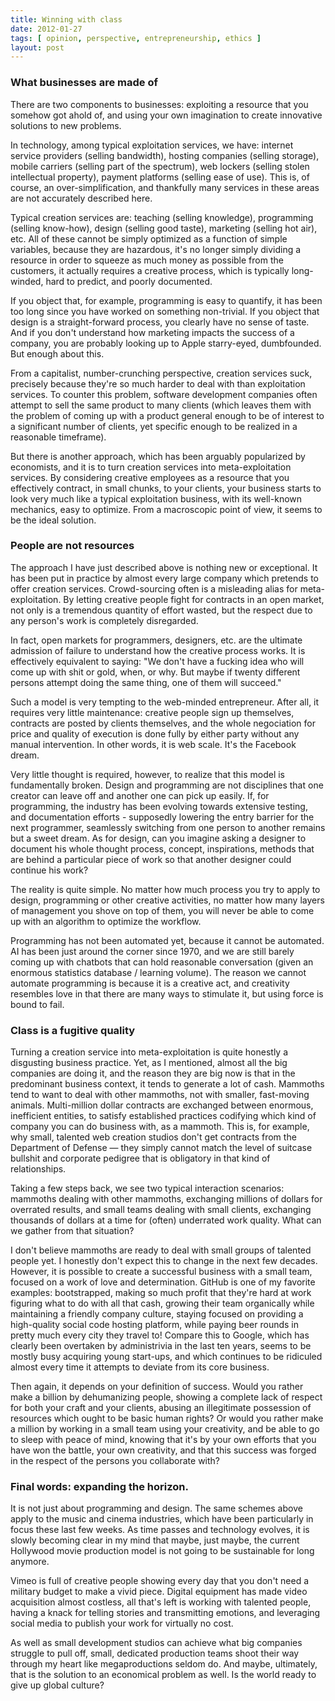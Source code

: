 ```yaml
---
title: Winning with class
date: 2012-01-27
tags: [ opinion, perspective, entrepreneurship, ethics ]
layout: post
---
```


### What businesses are made of

There are two components to businesses: exploiting a resource that you somehow got ahold of,
and using your own imagination to create innovative solutions to new problems.

In technology, among typical exploitation services, we have: internet service providers (selling
bandwidth), hosting companies (selling storage), mobile carriers (selling part of the spectrum),
web lockers (selling stolen intellectual property), payment platforms (selling ease of use).
This is, of course, an over-simplification, and thankfully many services in these areas are not
accurately described here.

Typical creation services are: teaching (selling knowledge), programming (selling know-how),
design (selling good taste), marketing (selling hot air), etc. All of these cannot be simply
optimized as a function of simple variables, because they are hazardous, it's no longer simply
dividing a resource in order to squeeze as much money as possible from the customers, it actually
requires a creative process, which is typically long-winded, hard to predict, and poorly documented.

If you object that, for example, programming is easy to quantify, it has been too long since you
have worked on something non-trivial. If you object that design is a straight-forward process,
you clearly have no sense of taste. And if you don't understand how marketing impacts the success
of a company, you are probably looking up to Apple starry-eyed, dumbfounded. But enough about this.

From a capitalist, number-crunching perspective, creation services suck, precisely because they're
so much harder to deal with than exploitation services. To counter this problem, software development
companies often attempt to sell the same product to many clients (which leaves them with the problem
of coming up with a product general enough to be of interest to a significant number of clients, yet
specific enough to be realized in a reasonable timeframe).

But there is another approach, which has been arguably popularized by economists, and it is to turn
creation services into meta-exploitation services. By considering creative employees as a resource
that you effectively contract, in small chunks, to your clients, your business starts to look very
much like a typical exploitation business, with its well-known mechanics, easy to optimize. From
a macroscopic point of view, it seems to be the ideal solution.

### People are not resources

The approach I have just described above is nothing new or exceptional. It has been put in practice
by almost every large company which pretends to offer creation services. Crowd-sourcing often is
a misleading alias for meta-exploitation. By letting creative people fight for contracts in an open
market, not only is a tremendous quantity of effort wasted, but the respect due to any person's work
is completely disregarded.

In fact, open markets for programmers, designers, etc. are the ultimate admission of failure to
understand how the creative process works. It is effectively equivalent to saying: "We don't have
a fucking idea who will come up with shit or gold, when, or why. But maybe if twenty different persons
attempt doing the same thing, one of them will succeed."

Such a model is very tempting to the web-minded entrepreneur. After all, it requires very little
maintenance: creative people sign up themselves, contracts are posted by clients themselves, and
the whole negociation for price and quality of execution is done fully by either party without any
manual intervention. In other words, it is web scale. It's the Facebook dream.

Very little thought is required, however, to realize that this model is fundamentally broken.
Design and programming are not disciplines that one creator can leave off and another one can
pick up easily. If, for programming, the industry has been evolving towards extensive testing,
and documentation efforts - supposedly lowering the entry barrier for the next programmer,
seamlessly switching from one person to another remains but a sweet dream. As for design, can you
imagine asking a designer to document his whole thought process, concept, inspirations, methods
that are behind a particular piece of work so that another designer could continue his work?

The reality is quite simple. No matter how much process you try to apply to design, programming
or other creative activities, no matter how many layers of management you shove on top of them,
you will never be able to come up with an algorithm to optimize the workflow.

Programming has not been automated yet, because it cannot be automated. AI has been just around
the corner since 1970, and we are still barely coming up with chatbots that can hold reasonable
conversation (given an enormous statistics database / learning volume). The reason we cannot
automate programming is because it is a creative act, and creativity resembles love in that there
are many ways to stimulate it, but using force is bound to fail.

### Class is a fugitive quality

Turning a creation service into meta-exploitation is quite honestly a disgusting business practice.
Yet, as I mentioned, almost all the big companies are doing it, and the reason they are big now is
that in the predominant business context, it tends to generate a lot of cash. Mammoths tend to want
to deal with other mammoths, not with smaller, fast-moving animals. Multi-million dollar contracts
are exchanged between enormous, inefficient entities, to satisfy established practices codifying
which kind of company you can do business with, as a mammoth. This is, for example, why small,
talented web creation studios don't get contracts from the Department of Defense — they simply cannot
match the level of suitcase bullshit and corporate pedigree that is obligatory in that kind of
relationships.

Taking a few steps back, we see two typical interaction scenarios: mammoths dealing with other
mammoths, exchanging millions of dollars for overrated results, and small teams dealing with small
clients, exchanging thousands of dollars at a time for (often) underrated work quality. What can
we gather from that situation?

I don't believe mammoths are ready to deal with small groups of talented people yet. I honestly
don't expect this to change in the next few decades. However, it is possible to create a successful
business with a small team, focused on a work of love and determination. GitHub is one of my
favorite examples: bootstrapped, making so much profit that they're hard at work figuring what to do
with all that cash, growing their team organically while maintaining a friendly company culture,
staying focused on providing a high-quality social code hosting platform, while paying beer rounds
in pretty much every city they travel to! Compare this to Google, which has clearly been overtaken
by administrivia in the last ten years, seems to be mostly busy acquiring young start-ups, and
which continues to be ridiculed almost every time it attempts to deviate from its core business.

Then again, it depends on your definition of success. Would you rather make a billion by dehumanizing
people, showing a complete lack of respect for both your craft and your clients, abusing an
illegitimate possession of resources which ought to be basic human rights? Or would you rather make
a million by working in a small team using your creativity, and be able to go to sleep with peace
of mind, knowing that it's by your own efforts that you have won the battle, your own creativity,
and that this success was forged in the respect of the persons you collaborate with?

### Final words: expanding the horizon.

It is not just about programming and design. The same schemes above apply to the music and cinema
industries, which have been particularly in focus these last few weeks. As time passes and
technology evolves, it is slowly becoming clear in my mind that maybe, just maybe, the current
Hollywood movie production model is not going to be sustainable for long anymore.

Vimeo is full of creative people showing every day that you don't need a military budget to
make a vivid piece. Digital equipment has made video acquisition almost costless, all that's left
is working with talented people, having a knack for telling stories and transmitting emotions,
and leveraging social media to publish your work for virtually no cost.

As well as small development studios can achieve what big companies struggle to pull off, small,
dedicated production teams shoot their way through my heart like megaproductions seldom do.
And maybe, ultimately, that is the solution to an economical problem as well. Is the world ready
to give up global culture?

